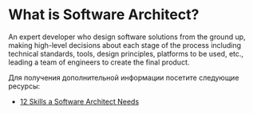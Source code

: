 # What is Software Architect?

An expert developer who design software solutions from the ground up, making high-level decisions about each stage of the process including technical standards, tools, design principles, platforms to be used, etc., leading a team of engineers to create the final product.

Для получения дополнительной информации посетите следующие ресурсы:

- [12 Skills a Software Architect Needs](https://www.redhat.com/architect/what-is-software-architect)
